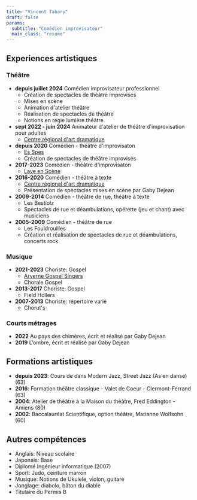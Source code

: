 ```yaml
---
title: "Vincent Tabary"
draft: false
params:
  subtitle: "Comédien improvisateur"
  main_class: "resume"
---
```


## Experiences artistiques

### Théâtre

- **depuis juillet 2024** Comédien improvisateur professionnel
  - Création de spectacles de théâtre improvisés
  - Mises en scène
  - Animation d'atelier théâtre
  - Réalisation de spectacles de théâtre
  - Notions en régie lumière théâtre
- **sept 2022 - juin 2024** Animateur d'atelier de théâtre d'improvisation pour adultes
  - [Centre régional d'art dramatique](https://www.centreregionaldartdramatique.com/)
- **depuis 2020** Comédien - théâtre d'improvisaton
  - [Es Spes](https://www.facebook.com/CompagnieEsSpes)
  - Création de spectacles de théâtre improvisés
- **2017-2023** Comédien - théâtre d'improvisaton
  - [Lave en Scène](https://www.laveenscene.com/)
- **2016-2020** Comédien - théâtre à texte
  - [Centre régional d'art dramatique](https://www.centreregionaldartdramatique.com/)
  - Présentation de spectacles mises en scène par Gaby Dejean
- **2009-2014** Comédien - théâtre de rue, théâtre à texte
  - Les Bestiolz
  - Spectacles de rue et déambulations, opérette (jeu et chant) avec musiciens
- **2005-2009** Comédien - théâtre de rue
  - Les Fouldrouilles
  - Création et réalisation de spectacles de rue et déambulations, concerts rock

### Musique

- **2021-2023** Choriste: Gospel
  - [Arverne Gospel Singers](https://www.facebook.com/Arvernegospelsingers/)
  - Chorale Gospel
- **2013-2017** Choriste: Gospel
  - Field Hollers
- **2007-2013** Choriste: répertoire varié
  - Chorut's

### Courts métrages

- **2022** Au pays des chimères, écrit et réalisé par Gaby Dejean
- **2019** L’ombre, écrit et réalisé par Gaby Dejean

## Formations artistiques

- **depuis 2023**: Cours de dans Modern Jazz, Street Jazz (As en danse) (63)
- **2016**: Formation théâtre classique - Valet de Coeur - Clermont-Ferrand (63)
- **2004**: Atelier de théâtre à la Maison du théâtre, Fred Eddington - Amiens (80)
- **2002**: Baccalauréat Scientifique, option théâtre, Marianne Wolfsohn (60)

## Autres compétences

- Anglais: Niveau scolaire
- Japonais: Base
- Diplomé Ingénieur informatique (2007)
- Sport: Judo, ceinture marron
- Musique: Notions de Ukulele, violon, guitare
- Jonglage: diabolo, bâton du diable
- Titulaire du Permis B
